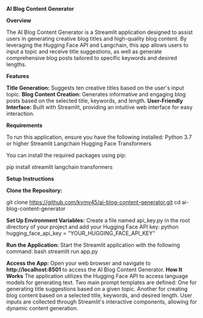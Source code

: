 **AI Blog Content Generator**

**Overview**

The AI Blog Content Generator is a Streamlit application designed to assist users in generating creative blog titles and high-quality blog content. By leveraging the Hugging Face API and Langchain, this app allows users to input a topic and receive title suggestions, as well as generate comprehensive blog posts tailored to specific keywords and desired lengths.

**Features**

**Title Generation:** Suggests ten creative titles based on the user's input topic.
**Blog Content Creation:** Generates informative and engaging blog posts based on the selected title, keywords, and length.
**User-Friendly Interface:** Built with Streamlit, providing an intuitive web interface for easy interaction.

**Requirements**

To run this application, ensure you have the following installed:
Python 3.7 or higher
Streamlit
Langchain
Hugging Face Transformers

You can install the required packages using pip:

pip install streamlit langchain transformers

**Setup Instructions**

**Clone the Repository:**

git clone https://github.com/kvmv45/ai-blog-content-generator.git
cd ai-blog-content-generator

**Set Up Environment Variables:**
Create a file named api_key.py in the root directory of your project and add your Hugging Face API key:
python
hugging_face_api_key = "YOUR_HUGGING_FACE_API_KEY"

**Run the Application:**
Start the Streamlit application with the following command:
bash
streamlit run app.py

**Access the App:**
Open your web browser and navigate to **http://localhost:8501** to access the AI Blog Content Generator.
**How It Works**
The application utilizes the Hugging Face API to access language models for generating text.
Two main prompt templates are defined:
One for generating title suggestions based on a given topic.
Another for creating blog content based on a selected title, keywords, and desired length.
User inputs are collected through Streamlit's interactive components, allowing for dynamic content generation.

